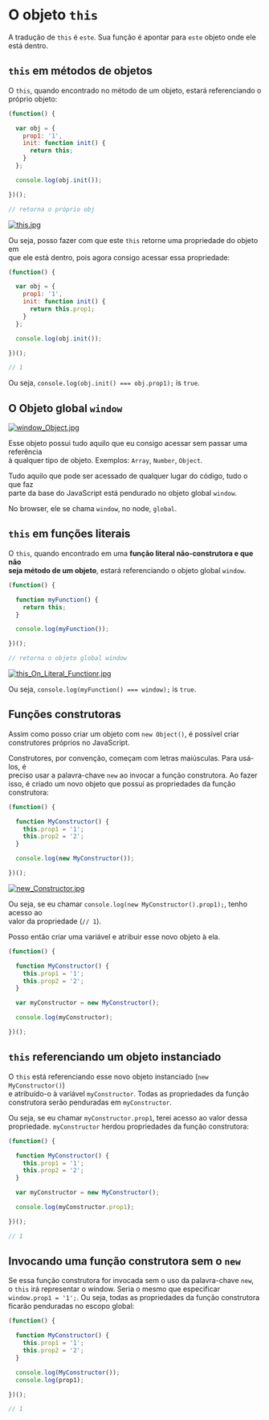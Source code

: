 # O objeto `this`
A tradução de `this` é `este`. Sua função é apontar para `este` objeto onde ele  
está dentro.  

## `this` em métodos de objetos  
O `this`, quando encontrado no método de um objeto, estará referenciando o  
próprio objeto:  

```JAVASCRIPT
(function() {

  var obj = {
    prop1: '1',
    init: function init() {
      return this;
    }
  };

  console.log(obj.init());

})();

// retorna o próprio obj
```

[![this.jpg](https://s1.postimg.org/4q3sb6dhgv/this.jpg)](https://postimg.org/image/3qnoy0aqaz/)

Ou seja, posso fazer com que este `this` retorne uma propriedade do objeto em  
que ele está dentro, pois agora consigo acessar essa propriedade:  

```JAVASCRIPT
(function() {

  var obj = {
    prop1: '1',
    init: function init() {
      return this.prop1;
    }
  };

  console.log(obj.init());

})();

// 1
```

Ou seja, `console.log(obj.init() === obj.prop1);` is `true`.   

## O Objeto global `window`  
[![window_Object.jpg](https://s1.postimg.org/78j3mrze0f/window_Object.jpg)](https://postimg.org/image/4dqfgzk78r/)

Esse objeto possui tudo aquilo que eu consigo acessar sem passar uma referência  
à qualquer tipo de objeto. Exemplos: `Array`, `Number`, `Object`.  

Tudo aquilo que pode ser acessado de qualquer lugar do código, tudo o que faz  
parte da base do JavaScript está pendurado no objeto global `window`.  

No browser, ele se chama `window`, no node, `global`.  

## `this` em funções literais  
O `this`, quando encontrado em uma **função literal não-construtora e que não  
seja método de um objeto**, estará referenciando o objeto global `window`.  

```JAVASCRIPT
(function() {

  function myFunction() {
    return this;
  }

  console.log(myFunction());

})();

// retorna o objeto global window
```

[![this_On_Literal_Functionr.jpg](https://s1.postimg.org/6ylslywqz3/this_On_Literal_Functionr.jpg)](https://postimg.org/image/8tydel96kr/)

Ou seja, `console.log(myFunction() === window);` is `true`.  

## Funções construtoras
Assim como posso criar um objeto com `new Object()`, é possível criar  
construtores próprios no JavaScript.  

Construtores, por convenção, começam com letras maiúsculas. Para usá-los, é  
preciso usar a palavra-chave `new` ao invocar a função construtora. Ao fazer  
isso, é criado um novo objeto que possui as propriedades da função construtora:  

```JAVASCRIPT
(function() {

  function MyConstructor() {
    this.prop1 = '1';
    this.prop2 = '2';
  }

  console.log(new MyConstructor());

})();
```

[![new_Constructor.jpg](https://s1.postimg.org/2rcpsn4i7j/new_Constructor.jpg)](https://postimg.org/image/2gpvzhpa23/)

Ou seja, se eu chamar `console.log(new MyConstructor().prop1);`, tenho acesso ao  
valor da propriedade (`// 1`).  

Posso então criar uma variável e atribuir esse novo objeto à ela.  

```JAVASCRIPT
(function() {

  function MyConstructor() {
    this.prop1 = '1';
    this.prop2 = '2';
  }

  var myConstructor = new MyConstructor();

  console.log(myConstructor);

})();
```

## `this` referenciando um objeto instanciado  
O `this` está referenciando esse novo objeto instanciado (`new MyConstructor()`)  
e atribuído-o à variável `myConstructor`. Todas as propriedades da função  
construtora serão penduradas em `myConstructor`.  

Ou seja, se eu chamar `myConstructor.prop1`, terei acesso ao valor dessa  
propriedade. `myConstructor` herdou propriedades da função construtora:  

```JAVASCRIPT
(function() {

  function MyConstructor() {
    this.prop1 = '1';
    this.prop2 = '2';
  }

  var myConstructor = new MyConstructor();

  console.log(myConstructor.prop1);

})();

// 1
```

## Invocando uma função construtora sem o `new`
Se essa função construtora for invocada sem o uso da palavra-chave `new`,  
o `this` irá representar o window. Seria o mesmo que especificar  
`window.prop1 = '1';`. Ou seja, todas as propriedades da função construtora  
ficarão penduradas no escopo global:  

```JAVASCRIPT
(function() {

  function MyConstructor() {
    this.prop1 = '1';
    this.prop2 = '2';
  }

  console.log(MyConstructor());
  console.log(prop1);

})();

// 1
```
